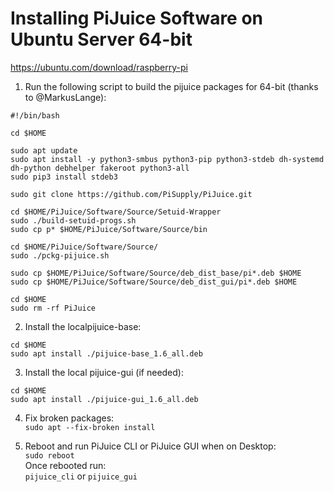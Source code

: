# Installing PiJuice Software on Ubuntu Server 64-bit

https://ubuntu.com/download/raspberry-pi

1. Run the following script to build the pijuice packages for 64-bit (thanks to @MarkusLange):
```
#!/bin/bash

cd $HOME

sudo apt update
sudo apt install -y python3-smbus python3-pip python3-stdeb dh-systemd dh-python debhelper fakeroot python3-all
sudo pip3 install stdeb3

sudo git clone https://github.com/PiSupply/PiJuice.git

cd $HOME/PiJuice/Software/Source/Setuid-Wrapper
sudo ./build-setuid-progs.sh
sudo cp p* $HOME/PiJuice/Software/Source/bin

cd $HOME/PiJuice/Software/Source/
sudo ./pckg-pijuice.sh

sudo cp $HOME/PiJuice/Software/Source/deb_dist_base/pi*.deb $HOME
sudo cp $HOME/PiJuice/Software/Source/deb_dist_gui/pi*.deb $HOME

cd $HOME
sudo rm -rf PiJuice
```

2. Install the localpijuice-base:
```
cd $HOME
sudo apt install ./pijuice-base_1.6_all.deb
```

3. Install the local pijuice-gui (if needed):
```
cd $HOME
sudo apt install ./pijuice-gui_1.6_all.deb
```

4. Fix broken packages:\
`sudo apt --fix-broken install`

5. Reboot and run PiJuice CLI or PiJuice GUI when on Desktop:\
`sudo reboot`\
Once rebooted run:\
`pijuice_cli` or `pijuice_gui`
